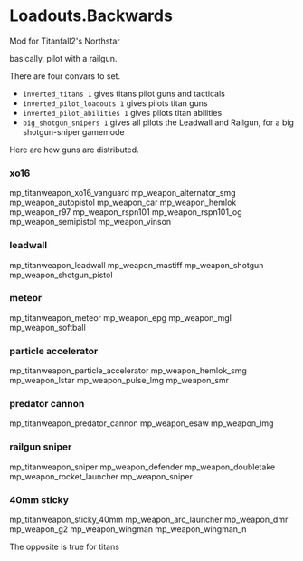 # Loadouts.Backwards

Mod for Titanfall2's Northstar

basically, pilot with a railgun.

There are four convars to set.

- `inverted_titans 1` gives titans pilot guns and tacticals
- `inverted_pilot_loadouts 1` gives pilots titan guns
- `inverted_pilot_abilities 1` gives pilots titan abilities
- `big_shotgun_snipers 1` gives all pilots the Leadwall and Railgun, for a big shotgun-sniper gamemode

Here are how guns are distributed.

### xo16

mp_titanweapon_xo16_vanguard
mp_weapon_alternator_smg
mp_weapon_autopistol
mp_weapon_car
mp_weapon_hemlok
mp_weapon_r97
mp_weapon_rspn101
mp_weapon_rspn101_og
mp_weapon_semipistol
mp_weapon_vinson

### leadwall

mp_titanweapon_leadwall
mp_weapon_mastiff
mp_weapon_shotgun
mp_weapon_shotgun_pistol

### meteor

mp_titanweapon_meteor
mp_weapon_epg
mp_weapon_mgl
mp_weapon_softball

### particle accelerator

mp_titanweapon_particle_accelerator
mp_weapon_hemlok_smg
mp_weapon_lstar
mp_weapon_pulse_lmg
mp_weapon_smr

### predator cannon

mp_titanweapon_predator_cannon
mp_weapon_esaw
mp_weapon_lmg

### railgun sniper

mp_titanweapon_sniper
mp_weapon_defender
mp_weapon_doubletake
mp_weapon_rocket_launcher
mp_weapon_sniper

### 40mm sticky

mp_titanweapon_sticky_40mm
mp_weapon_arc_launcher
mp_weapon_dmr
mp_weapon_g2
mp_weapon_wingman
mp_weapon_wingman_n

The opposite is true for titans
